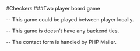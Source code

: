 #Checkers
###Two player board game

-- This game could be played between player locally.


-- This game is doesn't have any backend ties.

-- The contact form is handled by PHP Mailer.
